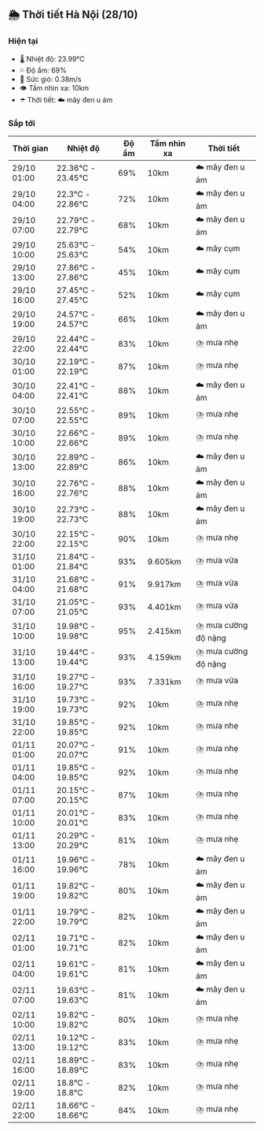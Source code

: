 ## 🌦️ Thời tiết Hà Nội (28/10)

### Hiện tại

- 🌡️ Nhiệt độ: 23.99℃
- 💦 Độ ẩm: 69%
- 💨 Sức gió: 0.38m/s
- 👁️ Tầm nhìn xa: 10km
- ☂️ Thời tiết: ☁️ mây đen u ám

### Sắp tới

| Thời gian | Nhiệt độ | Độ ẩm | Tầm nhìn xa | Thời tiết |
| --- | --- | --- | --- | --- |
| 29/10 01:00 | 22.36℃ - 23.45℃ | 69% | 10km | ☁️ mây đen u ám |
| 29/10 04:00 | 22.3℃ - 22.86℃ | 72% | 10km | ☁️ mây đen u ám |
| 29/10 07:00 | 22.79℃ - 22.79℃ | 68% | 10km | ☁️ mây đen u ám |
| 29/10 10:00 | 25.63℃ - 25.63℃ | 54% | 10km | ☁️ mây cụm |
| 29/10 13:00 | 27.86℃ - 27.86℃ | 45% | 10km | ☁️ mây cụm |
| 29/10 16:00 | 27.45℃ - 27.45℃ | 52% | 10km | ☁️ mây cụm |
| 29/10 19:00 | 24.57℃ - 24.57℃ | 66% | 10km | ☁️ mây đen u ám |
| 29/10 22:00 | 22.44℃ - 22.44℃ | 83% | 10km | ⛈️ mưa nhẹ |
| 30/10 01:00 | 22.19℃ - 22.19℃ | 87% | 10km | ⛈️ mưa nhẹ |
| 30/10 04:00 | 22.41℃ - 22.41℃ | 88% | 10km | ☁️ mây đen u ám |
| 30/10 07:00 | 22.55℃ - 22.55℃ | 89% | 10km | ⛈️ mưa nhẹ |
| 30/10 10:00 | 22.66℃ - 22.66℃ | 89% | 10km | ⛈️ mưa nhẹ |
| 30/10 13:00 | 22.89℃ - 22.89℃ | 86% | 10km | ☁️ mây đen u ám |
| 30/10 16:00 | 22.76℃ - 22.76℃ | 88% | 10km | ☁️ mây đen u ám |
| 30/10 19:00 | 22.73℃ - 22.73℃ | 88% | 10km | ☁️ mây đen u ám |
| 30/10 22:00 | 22.15℃ - 22.15℃ | 90% | 10km | ⛈️ mưa nhẹ |
| 31/10 01:00 | 21.84℃ - 21.84℃ | 93% | 9.605km | ⛈️ mưa vừa |
| 31/10 04:00 | 21.68℃ - 21.68℃ | 91% | 9.917km | ⛈️ mưa vừa |
| 31/10 07:00 | 21.05℃ - 21.05℃ | 93% | 4.401km | ⛈️ mưa vừa |
| 31/10 10:00 | 19.98℃ - 19.98℃ | 95% | 2.415km | ⛈️ mưa cường độ nặng |
| 31/10 13:00 | 19.44℃ - 19.44℃ | 93% | 4.159km | ⛈️ mưa cường độ nặng |
| 31/10 16:00 | 19.27℃ - 19.27℃ | 93% | 7.331km | ⛈️ mưa vừa |
| 31/10 19:00 | 19.73℃ - 19.73℃ | 92% | 10km | ⛈️ mưa nhẹ |
| 31/10 22:00 | 19.85℃ - 19.85℃ | 92% | 10km | ⛈️ mưa nhẹ |
| 01/11 01:00 | 20.07℃ - 20.07℃ | 91% | 10km | ⛈️ mưa nhẹ |
| 01/11 04:00 | 19.85℃ - 19.85℃ | 92% | 10km | ⛈️ mưa nhẹ |
| 01/11 07:00 | 20.15℃ - 20.15℃ | 87% | 10km | ⛈️ mưa nhẹ |
| 01/11 10:00 | 20.01℃ - 20.01℃ | 83% | 10km | ⛈️ mưa nhẹ |
| 01/11 13:00 | 20.29℃ - 20.29℃ | 81% | 10km | ⛈️ mưa nhẹ |
| 01/11 16:00 | 19.96℃ - 19.96℃ | 78% | 10km | ☁️ mây đen u ám |
| 01/11 19:00 | 19.82℃ - 19.82℃ | 80% | 10km | ☁️ mây đen u ám |
| 01/11 22:00 | 19.79℃ - 19.79℃ | 82% | 10km | ☁️ mây đen u ám |
| 02/11 01:00 | 19.71℃ - 19.71℃ | 82% | 10km | ☁️ mây đen u ám |
| 02/11 04:00 | 19.61℃ - 19.61℃ | 81% | 10km | ☁️ mây đen u ám |
| 02/11 07:00 | 19.63℃ - 19.63℃ | 81% | 10km | ☁️ mây đen u ám |
| 02/11 10:00 | 19.82℃ - 19.82℃ | 80% | 10km | ⛈️ mưa nhẹ |
| 02/11 13:00 | 19.12℃ - 19.12℃ | 83% | 10km | ⛈️ mưa nhẹ |
| 02/11 16:00 | 18.89℃ - 18.89℃ | 83% | 10km | ⛈️ mưa nhẹ |
| 02/11 19:00 | 18.8℃ - 18.8℃ | 82% | 10km | ⛈️ mưa nhẹ |
| 02/11 22:00 | 18.66℃ - 18.66℃ | 84% | 10km | ⛈️ mưa nhẹ |
